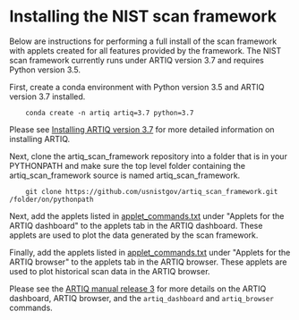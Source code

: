 Installing the NIST scan framework
==================================
Below are instructions for performing a full install of the scan framework with applets created
for all features provided by the framework.  The NIST scan framework currently runs under ARTIQ version 3.7 and 
requires Python version 3.5. 

First, create a conda environment with Python version 3.5 and ARTIQ version 3.7 installed.  

```
    conda create -n artiq artiq=3.7 python=3.7
```

Please see [Installing ARTIQ version 3.7](https://m-labs.hk/artiq/manual-release-3/installing.html) for more detailed
information on installing ARTIQ.

Next, clone the artiq_scan_framework repository into a folder that is in your PYTHONPATH and make sure 
the top level folder containing the artiq_scan_framework source is named artiq_scan_framework.

```
    git clone https://github.com/usnistgov/artiq_scan_framework.git /folder/on/pythonpath
```
    
Next, add the applets listed in [applet_commands.txt](applet_commands.txt) under 
"Applets for the ARTIQ dashboard" to the applets tab in the ARTIQ dashboard.  These applets are used 
to plot the data generated by the scan framework.

Finally, add the applets listed in [applet_commands.txt](applet_commands.txt) under 
"Applets for the ARTIQ browser" to the applets tab in the ARTIQ browser.  These applets are used 
to plot historical scan data in the ARTIQ browser.

Please see the [ARTIQ manual release 3](https://m-labs.hk/artiq/manual-release-3) for more details on the 
ARTIQ dashboard, ARTIQ browser, and the ```artiq_dashboard``` and ```artiq_browser``` commands.